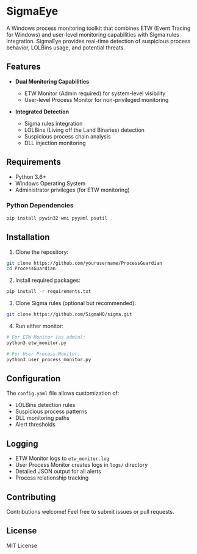 # SigmaEye

A Windows process monitoring toolkit that combines ETW (Event Tracing for Windows) and user-level monitoring capabilities with Sigma rules integration. SigmaEye provides real-time detection of suspicious process behavior, LOLBins usage, and potential threats.

## Features

- **Dual Monitoring Capabilities**
  - ETW Monitor (Admin required) for system-level visibility
  - User-level Process Monitor for non-privileged monitoring
  
- **Integrated Detection**
  - Sigma rules integration
  - LOLBins (Living off the Land Binaries) detection
  - Suspicious process chain analysis
  - DLL injection monitoring

## Requirements

- Python 3.6+
- Windows Operating System
- Administrator privileges (for ETW monitoring)

### Python Dependencies
```bash
pip install pywin32 wmi pyyaml psutil
```

## Installation

1. Clone the repository:
```bash
git clone https://github.com/yourusername/ProcessGuardian
cd ProcessGuardian
```

2. Install required packages:
```bash
pip install -r requirements.txt
```

3. Clone Sigma rules (optional but recommended):
```bash
git clone https://github.com/SigmaHQ/sigma.git
```

4. Run either monitor:
```bash
# For ETW Monitor (as admin):
python3 etw_monitor.py

# For User Process Monitor:
python3 user_process_monitor.py
```

## Configuration

The `config.yaml` file allows customization of:
- LOLBins detection rules
- Suspicious process patterns
- DLL monitoring paths
- Alert thresholds

## Logging

- ETW Monitor logs to `etw_monitor.log`
- User Process Monitor creates logs in `logs/` directory
- Detailed JSON output for all alerts
- Process relationship tracking

## Contributing

Contributions welcome! Feel free to submit issues or pull requests.

## License

MIT License